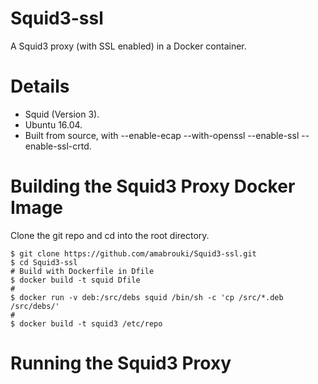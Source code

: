 # Squid3-ssl

A Squid3 proxy (with SSL enabled) in a Docker container.

# Details

<ul>

<li>Squid (Version 3).</li>
<li>Ubuntu 16.04.</li><li>Built from source, with --enable-ecap --with-openssl --enable-ssl --enable-ssl-crtd.</li>
</ul>

# Building the Squid3 Proxy Docker Image

Clone the git repo and cd into the root directory.

<pre><code>$ git clone https://github.com/amabrouki/Squid3-ssl.git
$ cd Squid3-ssl
# Build with Dockerfile in Dfile
$ docker build -t squid Dfile
# 
$ docker run -v deb:/src/debs squid /bin/sh -c 'cp /src/*.deb /src/debs/'
# 
$ docker build -t squid3 /etc/repo
</code></pre>

# Running the Squid3 Proxy

